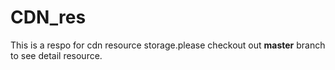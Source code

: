 # CDN_res
This is a respo for cdn resource storage.please checkout out **master** branch to see detail resource.


